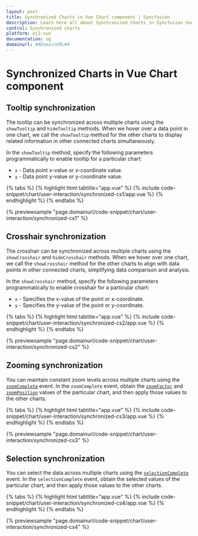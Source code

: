 ```yaml
---
layout: post
title: Synchronized Charts in Vue Chart component | Syncfusion
description: Learn here all about Synchronized Charts in Syncfusion Vue Chart component of Syncfusion Essential JS 2 and more.
control: Synchronized charts
platform: ej2-vue
documentation: ug
domainurl: ##DomainURL##
---
```


# Synchronized Charts in Vue Chart component

## Tooltip synchronization

The tooltip can be synchronized across multiple charts using the `showTooltip` and `hideTooltip` methods. When we hover over a data point in one chart, we call the `showTooltip` method for the other charts to display related information in other connected charts simultaneously.

In the `showTooltip` method, specify the following parameters programmatically to enable tooltip for a particular chart:

* `x` - Data point x-value or x-coordinate value.
* `y` - Data point y-value or y-coordinate value.

{% tabs %}
{% highlight html tabtitle="app.vue" %}
{% include code-snippet/chart/user-interaction/synchronized-cs1/app.vue %}
{% endhighlight %}
{% endtabs %}
        
{% previewsample "page.domainurl/code-snippet/chart/user-interaction/synchronized-cs1" %}

## Crosshair synchronization

The crosshair can be synchronized across multiple charts using the `showCrosshair` and `hideCrosshair` methods. When we hover over one chart, we call the `showCrosshair` method for the other charts to align with data points in other connected charts, simplifying data comparison and analysis.

In the `showCrosshair` method, specify the following parameters programmatically to enable crosshair for a particular chart:

* `x` - Specifies the x-value of the point or x-coordinate.
* `y` - Specifies the y-value of the point or y-coordinate.

{% tabs %}
{% highlight html tabtitle="app.vue" %}
{% include code-snippet/chart/user-interaction/synchronized-cs2/app.vue %}
{% endhighlight %}
{% endtabs %}
        
{% previewsample "page.domainurl/code-snippet/chart/user-interaction/synchronized-cs2" %}

## Zooming synchronization

You can maintain constant zoom levels across multiple charts using the [`zoomComplete`](https://ej2.syncfusion.com/vue/documentation/api/chart/iZoomCompleteEventArgs/) event. In the `zoomComplete` event, obtain the [`zoomFactor`](https://ej2.syncfusion.com/vue/documentation/api/chart/iZoomCompleteEventArgs/#currentzoomfactor) and [`zoomPosition`](https://ej2.syncfusion.com/vue/documentation/api/chart/iZoomCompleteEventArgs/#currentzoomposition) values of the particular chart, and then apply those values to the other charts.

{% tabs %}
{% highlight html tabtitle="app.vue" %}
{% include code-snippet/chart/user-interaction/synchronized-cs3/app.vue %}
{% endhighlight %}
{% endtabs %}
        
{% previewsample "page.domainurl/code-snippet/chart/user-interaction/synchronized-cs3" %}

## Selection synchronization

You can select the data across multiple charts using the [`selectionComplete`](https://ej2.syncfusion.com/vue/documentation/api/chart/iSelectionCompleteEventArgs/) event. In the `selectionComplete` event, obtain the selected values of the particular chart, and then apply those values to the other charts.

{% tabs %}
{% highlight html tabtitle="app.vue" %}
{% include code-snippet/chart/user-interaction/synchronized-cs4/app.vue %}
{% endhighlight %}
{% endtabs %}
        
{% previewsample "page.domainurl/code-snippet/chart/user-interaction/synchronized-cs4" %}